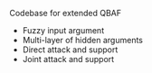 Codebase for extended QBAF

- Fuzzy input argument
- Multi-layer of hidden arguments
- Direct attack and support
- Joint attack and support